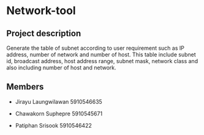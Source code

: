 # Network-tool

## Project description

Generate the table of subnet according to user requirement such as IP address, number of network and number of host. This table include subnet id, broadcast address, host address range, subnet mask, network class and also including number of host and network.

## Members

- Jirayu Laungwilawan 5910546635

- Chawakorn Suphepre 5910545671

- Patiphan Srisook 5910546422
